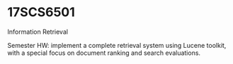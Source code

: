 # 17SCS6501
Information Retrieval

Semester HW: implement a complete retrieval system using Lucene toolkit, with a special focus on document ranking and search evaluations.






